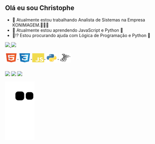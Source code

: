 ## Olá eu sou Christophe

- 💼 Atualmente estou trabalhando Analista de Sistemas na Empresa KONIMAGEM.👨🏻‍💻
- 🌱 Atualmente estou aprendendo JavaScript e Python 🐍
- 🤔⁉ Estou procurando ajuda com Lógica de Programação e Python 🐍


<div>
  <a href="https://github.com/christophecs2">
  <img height="180em" src="https://github-readme-stats.vercel.app/api?username=christophecs2&show_icons=true&theme=github_dark&include_all_commits=true&count_private=true"/>
  <img height="180em" src="https://github-readme-stats.vercel.app/api/top-langs/?username=christophecs2&layout=compact&langs_count=7&theme=github_dark"/>
</div>

  <div style="display: inline_block"><br>
  <img align="center" alt="Chris-HTML" height="30" width="40" src="https://raw.githubusercontent.com/devicons/devicon/master/icons/html5/html5-original.svg">
  <img align="center" alt="Chris-CSS" height="30" width="40" src="https://raw.githubusercontent.com/devicons/devicon/master/icons/css3/css3-original.svg">
  <img align="center" alt="Chris-Js" height="30" width="40" src="https://raw.githubusercontent.com/devicons/devicon/master/icons/javascript/javascript-plain.svg">
  <img align="center" alt="Chris-Python" height="30" width="40" src="https://raw.githubusercontent.com/devicons/devicon/master/icons/python/python-original.svg">
  <img align="center" alt="Chris-SQL" height="30" width="40" src="https://github.com/devicons/devicon/blob/master/icons/microsoftsqlserver/microsoftsqlserver-plain.svg"> 

</div>
  
  ##
  
  <div>
   <a href="https://www.instagram.com/christophecs2/" target="_blank"><img src="https://img.shields.io/badge/-Instagram-%23E4405F?style=for-the-badge&logo=instagram&logoColor=white" target="_blank"></a>
  <a href = "mailto:christophecosta14@gmail.com"><img src="https://img.shields.io/badge/Gmail-D14836?style=for-the-badge&logo=gmail&logoColor=white" target="_blank"></a>
  <a href="https://www.linkedin.com/in/christophe-costa-4a313b137" target="_blank"><img src="https://img.shields.io/badge/-LinkedIn-%230077B5?style=for-the-badge&logo=linkedin&logoColor=white" target="_blank"></a> 
  </div>
  
  ![Snake animation](https://github.com/rafaballerini/rafaballerini/blob/output/github-contribution-grid-snake.svg)
